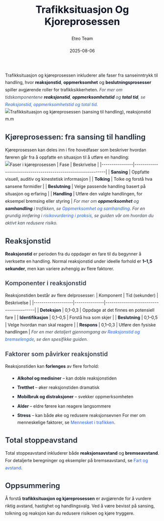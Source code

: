 ﻿---
title: "Trafikksituasjon Og Kjoreprosessen"
date: 2025-08-06
draft: false
author: "Eteo Team"
description: "Guide to Trafikksituasjon Og Kjoreprosessen for Norwegian driving theory exam."
categories: ["Driving Theory"]
tags: ["driving", "theory", "safety"]
featured_image: "/blog/trafikksituasjon-og-kjoreprosessen/trafikksituasjon-og-kjoreprosessen-image.svg"
---
<style>
/* Base text styling */
.article-content {
  font-family: 'Inter', -apple-system, BlinkMacSystemFont, 'Segoe UI', Roboto, Oxygen, Ubuntu, Cantarell, 'Open Sans', 'Helvetica Neue', sans-serif;
  line-height: 1.6;
  color: #1f2937;
  font-size: 16px;
}
/* Headers */
h1 {
  font-size: 2rem;
  font-weight: 700;
  margin: 2rem 0 1.5rem;
  color: #111827;
}
h2 {
  font-size: 1.5rem;
  font-weight: 600;
  margin: 2rem 0 1rem;
  color: #1f2937;
}
h3 {
  font-size: 1.25rem;
  font-weight: 600;
  margin: 1.5rem 0 0.75rem;
  color: #374151;
}
/* Paragraphs */
p {
  margin: 1rem 0;
  line-height: 1.7;
}
/* Lists */
ul, ol {
  margin: 1rem 0 1rem 1.5rem;
  padding-left: 1rem;
}
li {
  margin-bottom: 0.5rem;
  line-height: 1.6;
}
/* Bold and emphasis text */
strong, b {
  font-weight: 700 !important;
  color: #111827;
}
em, i {
  font-style: italic;
  color: #374151;
}
strong em, b i, em strong, i b {
  font-weight: 700 !important;
  font-style: italic;
  color: #111827;
}
/* Links */
a {
  color: #2563eb;
  text-decoration: none;
  transition: color 0.2s ease;
}
a:hover {
  color: #1d4ed8;
  text-decoration: underline;
}
/* Code blocks */
pre, code {
  font-family: 'SFMono-Regular', Consolas, 'Liberation Mono', Menlo, monospace;
  background-color: #f3f4f6;
  border-radius: 0.375rem;
  font-size: 0.875em;
}
pre {
  padding: 1rem;
  overflow-x: auto;
  margin: 1rem 0;
}
code {
  padding: 0.2em 0.4em;
}
/* Blockquotes */
blockquote {
  border-left: 4px solid #e5e7eb;
  margin: 1.5rem 0;
  padding: 0.75rem 1rem 0.75rem 1.5rem;
  background-color: #f9fafb;
  color: #4b5563;
  font-style: italic;
}
/* Tables */
table {
  margin: 1.5rem auto !important;
  border-collapse: collapse !important;
  width: 100% !important;
  max-width: 100%;
  box-shadow: 0 1px 3px rgba(0,0,0,0.1) !important;
  border-radius: 0.5rem !important;
  overflow: hidden !important;
  border: 1px solid #e5e7eb !important;
  display: table !important;
}
th, td {
  padding: 0.75rem 1.25rem !important;
  text-align: left !important;
  border: 1px solid #e5e7eb !important;
  vertical-align: top;
}
th {
  background-color: #f9fafb !important;
  font-weight: 600 !important;
  color: #111827 !important;
  text-transform: uppercase !important;
  font-size: 0.75rem !important;
  letter-spacing: 0.05em !important;
}
tr:nth-child(even) {
  background-color: #f9fafb !important;
}
tr:hover {
  background-color: #f3f4f6 !important;
}
/* Responsive adjustments */
@media (max-width: 768px) {
  .article-content {
    font-size: 15px;
  }
  h1 { font-size: 1.75rem; }
  h2 { font-size: 1.375rem; }
  h3 { font-size: 1.125rem; }
  table {
    display: block !important;
    overflow-x: auto !important;
    -webkit-overflow-scrolling: touch;
  }
}
</style>
Trafikksituasjon og kjøreprosessen inkluderer alle faser fra sanseinntrykk til handling, hvor **reaksjonstid**, **oppmerksomhet** og **beslutningsprosesser** spiller avgjørende roller for trafikksikkerheten.
*For mer om tidskomponentene **reaksjonstid**, **oppmerksomhetstid** og **total tid**, se [Reaksjonstid, oppmerksomhetstid og total tid](/blogs/teori/reaksjonstid-oppmerksomhetstid-totaltid "Reaksjonstid, oppmerksomhetstid og total tid - Tidskomponenter for kjøreprosessen").*
![Trafikksituasjon og kjøreprosessen (sansing til handling), reaksjonstid m.m](/blog/trafikksituasjon-og-kjoreprosessen/trafikksituasjon-og-kjoreprosessen-image.svg)
## Kjøreprosessen: fra sansing til handling
Kjøreprosessen kan deles inn i fire hovedfaser som beskriver hvordan føreren går fra å oppfatte en situasjon til å utføre en handling:
![Faser i kjøreprosessen](/blog/trafikksituasjon-og-kjoreprosessen/kjoreprosess-faser.svg)
| Fase           | Beskrivelse                                                   |
|----------------|---------------------------------------------------------------|
| **Sansing**    | Oppfatte visuell, auditiv og kinestetisk informasjon          |
| **Tolking**    | Tolke og forstå hva sansene formidler                         |
| **Beslutning** | Velge passende handling basert på situasjon og erfaring       |
| **Handling**   | Utføre den valgte handlingen, for eksempel bremsing eller styring |
*For mer om **oppmerksomhet** og **samhandling** i trafikken, se [Oppmerksomhet og samhandling](/blogs/teori/oppmerksomhet-og-samhandling "Oppmerksomhet og samhandling - Fokus og samarbeid i trafikken").*
*For en grundig innføring i [risikovurdering i praksis](/blogs/teori/risikovurdering-i-praksis "Risikovurdering i praksis - Praktisk risikovurdering i trafikken"), se guiden vår om hvordan du aktivt kan redusere risiko.*
## Reaksjonstid
**Reaksjonstid** er perioden fra du oppdager en fare til du begynner å iverksette en handling. Normal reaksjonstid under ideelle forhold er **1–1,5 sekunder**, men kan variere avhengig av flere faktorer.
### Komponenter i reaksjonstid
Reaksjonstiden består av flere delprosesser:
| Komponent          | Tid (sekunder) | Beskrivelse                              |
|--------------------|---------------|------------------------------------------|
| **Deteksjon**      | 0,1–0,3       | Oppdage at det finnes en potensiell fare |
| **Identifikasjon** | 0,1–0,5       | Forstå hva som skjer                     |
| **Beslutning**     | 0,1–0,5       | Velge hvordan man skal reagere           |
| **Respons**        | 0,1–0,3       | Utføre den fysiske handlingen            |
*For en mer detaljert gjennomgang av [Reaksjonstid og bremselengde](/blogs/teori/reaksjonstid-og-bremselengde "Reaksjonstid og bremselengde - Dypdykk i reaksjonstid og bremselengde"), se den spesifikke guiden.*
### Faktorer som påvirker reaksjonstid
Reaksjonstiden kan **forlenges** av flere forhold:
* **Alkohol og medisiner** – kan doble reaksjonstiden
* **Tretthet** – øker reaksjonstiden dramatisk
* **Mobilbruk og distraksjoner** – svekker oppmerksomheten
* **Alder** – eldre førere kan reagere langsommere
* **Stress** – kan både øke og redusere reaksjonsevnen
For mer om menneskelige faktorer, se [Mennesket i trafikken](/blogs/teori/mennesket-i-trafikken "Mennesket i trafikken - Faktorer som påvirker kjøring").
## Total stoppeavstand
Total stoppeavstand inkluderer både **reaksjonsavstand** og **bremseavstand**. For detaljerte beregninger og eksempler på bremseavstand, se [Fart og avstand](/blogs/teori/fart-og-avstand "Fart og avstand - Komplett guide til hastighet og bremseavstand").
## Oppsummering
Å forstå **trafikksituasjon og kjøreprosessen** er avgjørende for å vurdere riktig avstand, hastighet og handlingsvalg. Ved å være bevisst på sansing, tolkning og reaksjon kan du redusere risikoen og kjøre tryggere.